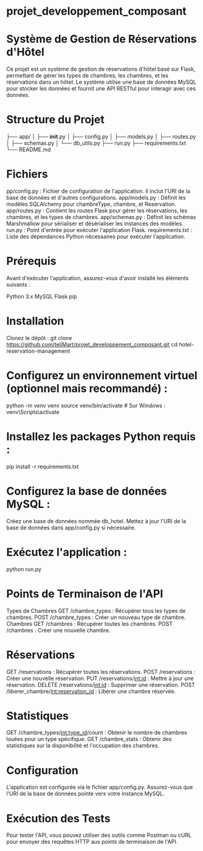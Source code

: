 # projet_developpement_composant
# Système de Gestion de Réservations d'Hôtel
Ce projet est un système de gestion de réservations d'hôtel basé sur Flask, permettant de gérer les types de chambres, les chambres, et les réservations dans un hôtel. Le système utilise une base de données MySQL pour stocker les données et fournit une API RESTful pour interagir avec ces données.

# Structure du Projet

├── app/
│   ├── __init__.py
│   ├── config.py
│   ├── models.py
│   ├── routes.py
│   ├── schemas.py
│   └── db_utils.py
├── run.py
├── requirements.txt
└── README.md

# Fichiers
pp/config.py : Fichier de configuration de l'application. Il inclut l'URI de la base de données et d'autres configurations.
app/models.py : Définit les modèles SQLAlchemy pour chambreType, chambre, et Reservation.
app/routes.py : Contient les routes Flask pour gérer les réservations, les chambres, et les types de chambres.
app/schemas.py : Définit les schémas Marshmallow pour sérialiser et désérialiser les instances des modèles.
run.py : Point d'entrée pour exécuter l'application Flask.
requirements.txt : Liste des dépendances Python nécessaires pour exécuter l'application.

# Prérequis
Avant d'exécuter l'application, assurez-vous d'avoir installé les éléments suivants :

Python 3.x
MySQL
Flask
pip

# Installation
Clonez le dépôt :
git clone https://github.com/teliMart/projet_developpement_composant.git
cd hotel-reservation-management

# Configurez un environnement virtuel (optionnel mais recommandé) :
python -m venv venv
source venv/bin/activate   # Sur Windows : venv\Scripts\activate

# Installez les packages Python requis :
pip install -r requirements.txt

# Configurez la base de données MySQL :
Créez une base de données nommée db_hotel.
Mettez à jour l'URI de la base de données dans app/config.py si nécessaire.

# Exécutez l'application :
python run.py

# Points de Terminaison de l'API
Types de Chambres
GET /chambre_types : Récupérer tous les types de chambres.
POST /chambre_types : Créer un nouveau type de chambre.
Chambres
GET /chambres : Récupérer toutes les chambres.
POST /chambres : Créer une nouvelle chambre.

# Réservations
GET /reservations : Récupérer toutes les réservations.
POST /reservations : Créer une nouvelle réservation.
PUT /reservations/<int:id> : Mettre à jour une réservation.
DELETE /reservations/<int:id> : Supprimer une réservation.
POST /liberer_chambre/<int:reservation_id> : Libérer une chambre réservée.

# Statistiques
GET /chambre_types/<int:type_id>/count : Obtenir le nombre de chambres louées pour un type spécifique.
GET /chambre_stats : Obtenir des statistiques sur la disponibilité et l'occupation des chambres.

# Configuration
L'application est configurée via le fichier app/config.py. Assurez-vous que l'URI de la base de données pointe vers votre instance MySQL.

# Exécution des Tests
Pour tester l'API, vous pouvez utiliser des outils comme Postman ou cURL pour envoyer des requêtes HTTP aux points de terminaison de l'API.
